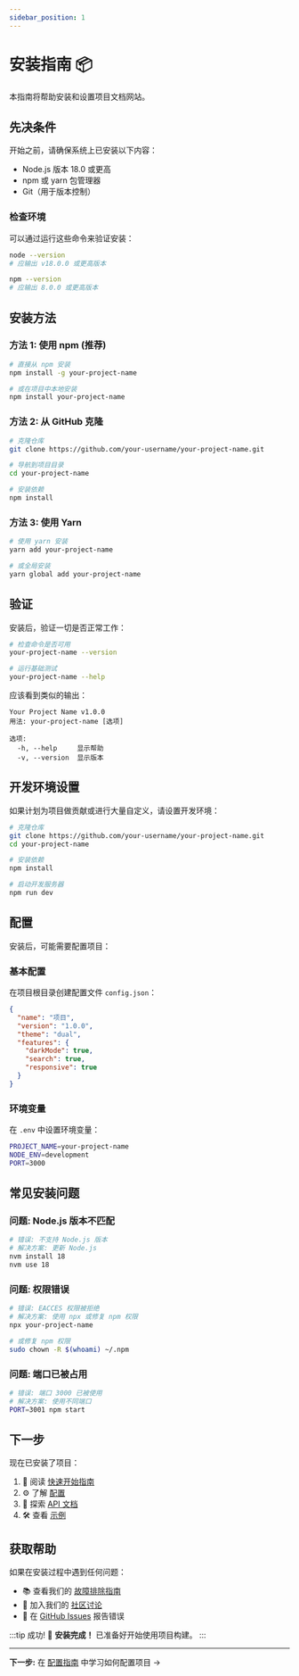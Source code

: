 ```yaml
---
sidebar_position: 1
---
```


# 安装指南 📦

本指南将帮助安装和设置项目文档网站。

## 先决条件 

开始之前，请确保系统上已安装以下内容：

- Node.js 版本 18.0 或更高
- npm 或 yarn 包管理器
- Git（用于版本控制）

### 检查环境

可以通过运行这些命令来验证安装：

```bash
node --version
# 应输出 v18.0.0 或更高版本

npm --version  
# 应输出 8.0.0 或更高版本
```

## 安装方法

### 方法 1: 使用 npm (推荐)

```bash
# 直接从 npm 安装
npm install -g your-project-name

# 或在项目中本地安装
npm install your-project-name
```

### 方法 2: 从 GitHub 克隆

```bash
# 克隆仓库
git clone https://github.com/your-username/your-project-name.git

# 导航到项目目录
cd your-project-name

# 安装依赖
npm install
```

### 方法 3: 使用 Yarn

```bash
# 使用 yarn 安装
yarn add your-project-name

# 或全局安装
yarn global add your-project-name
```

## 验证

安装后，验证一切是否正常工作：

```bash
# 检查命令是否可用
your-project-name --version

# 运行基础测试
your-project-name --help
```

应该看到类似的输出：

```
Your Project Name v1.0.0
用法: your-project-name [选项]

选项:
  -h, --help     显示帮助
  -v, --version  显示版本
```

## 开发环境设置

如果计划为项目做贡献或进行大量自定义，请设置开发环境：

```bash
# 克隆仓库
git clone https://github.com/your-username/your-project-name.git
cd your-project-name

# 安装依赖
npm install

# 启动开发服务器
npm run dev
```

## 配置

安装后，可能需要配置项目：

### 基本配置

在项目根目录创建配置文件 `config.json`：

```json title="config.json"
{
  "name": "项目",
  "version": "1.0.0",
  "theme": "dual",
  "features": {
    "darkMode": true,
    "search": true,
    "responsive": true
  }
}
```

### 环境变量

在 `.env` 中设置环境变量：

```bash title=".env"
PROJECT_NAME=your-project-name
NODE_ENV=development
PORT=3000
```

## 常见安装问题

### 问题: Node.js 版本不匹配

```bash
# 错误: 不支持 Node.js 版本
# 解决方案: 更新 Node.js
nvm install 18
nvm use 18
```

### 问题: 权限错误

```bash
# 错误: EACCES 权限被拒绝
# 解决方案: 使用 npx 或修复 npm 权限
npx your-project-name

# 或修复 npm 权限
sudo chown -R $(whoami) ~/.npm
```

### 问题: 端口已被占用

```bash
# 错误: 端口 3000 已被使用
# 解决方案: 使用不同端口
PORT=3001 npm start
```

## 下一步

现在已安装了项目：

1. 📖 阅读 [快速开始指南](./quickstart.md)
2. ⚙️ 了解 [配置](./configuration.md) 
3. 🎨 探索 [API 文档](../api/overview.md)
4. 🛠️ 查看 [示例](../examples/basic-usage.md)

## 获取帮助

如果在安装过程中遇到任何问题：

- 📚 查看我们的 [故障排除指南](../troubleshooting/common-issues.md)
- 💬 加入我们的 [社区讨论](https://github.com/your-username/your-project-name/discussions)
- 🐛 在 [GitHub Issues](https://github.com/your-username/your-project-name/issues) 报告错误

:::tip 成功!
🎉 **安装完成！** 已准备好开始使用项目构建。
:::

---

**下一步:** 在 [配置指南](./configuration.md) 中学习如何配置项目 →

